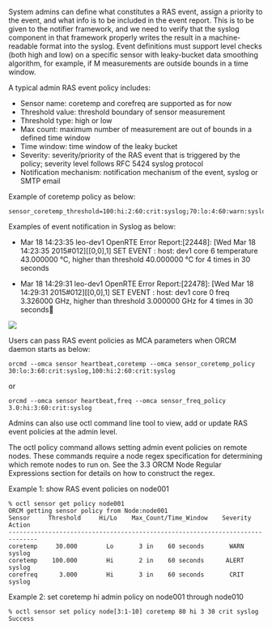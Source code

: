 System admins can define what constitutes a RAS event, assign a priority to the event, and what info is to be included in the event report. This is to be given to the notifier framework, and we need to verify that the syslog component in that framework properly writes the result in a machine-readable format into the syslog. Event definitions must support level checks (both high and low) on a specific sensor with leaky-bucket data smoothing algorithm, for example, if M measurements are outside bounds in a time window.

A typical admin RAS event policy includes:
* Sensor name: coretemp and corefreq are supported as for now
* Threshold value: threshold boundary of sensor measurement 
* Threshold type: high or low
* Max count: maximum number of measurement are out of bounds in a defined time window 
* Time window: time window of the leaky bucket
* Severity: severity/priority of the RAS event that is triggered by the policy; severity level follows RFC 5424 syslog protocol  
* Notification mechanism: notification mechanism of the event, syslog or SMTP email

Example of coretemp policy as below:

    sensor_coretemp_threshold=100:hi:2:60:crit:syslog;70:lo:4:60:warn:syslog
  
Examples of event notification in Syslog as below:

* Mar 18 14:23:35 leo-dev1 OpenRTE Error Report:[22448]: [Wed Mar 18 14:23:35 2015#012][[0,0],1] SET EVENT : host: dev1 core 6 temperature 43.000000 °C, higher than threshold 40.000000 °C for 4 times in 30 seconds

* Mar 18 14:29:31 leo-dev1 OpenRTE Error Report:[22478]: [Wed Mar 18 14:29:31 2015#012][[0,0],1] SET EVENT : host: dev1 core 0 freq 3.326000 GHz, higher than threshold 3.000000 GHz for 4 times in 30 seconds

![](https://github.com/open-mpi/orcm/wiki/1-ORCM/Admin-Policy.png)
  
Users can pass RAS event policies as MCA parameters when ORCM daemon starts as below:

    orcmd --omca sensor heartbeat,coretemp --omca sensor_coretemp_policy 30:lo:3:60:crit:syslog,100:hi:2:60:crit:syslog

or

    orcmd --omca sensor heartbeat,freq --omca sensor_freq_policy 3.0:hi:3:60:crit:syslog

Admins can also use octl command line tool to view, add or update RAS event policies at the admin level. 

The octl policy command allows setting admin event policies on remote nodes. These commands require a node regex specification for determining which remote nodes to run on. See the 3.3 ORCM Node Regular Expressions section for details on how to construct the regex.

Example 1: show RAS event policies on node001

    % octl sensor get policy node001
    ORCM getting sensor policy from Node:node001
    Sensor     Threshold     Hi/Lo    Max_Count/Time_Window    Severity     Action
    ------------------------------------------------------------------------------
    coretemp     30.000        Lo       3 in    60 seconds       WARN        syslog 
    coretemp    100.000        Hi       2 in    60 seconds      ALERT        syslog 
    corefreq      3.000        Hi       3 in    60 seconds       CRIT        syslog 

Example 2: set coretemp hi admin policy on node001 through node010

    % octl sensor set policy node[3:1-10] coretemp 80 hi 3 30 crit syslog
    Success